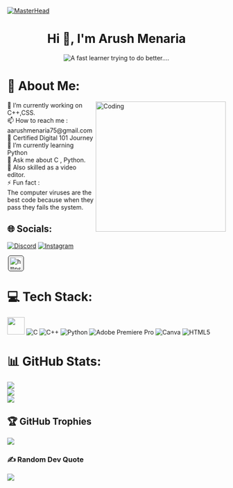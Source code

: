 [![MasterHead](https://mir-s3-cdn-cf.behance.net/project_modules/max_1200/79731568097599.5b50bca477735.jpg)](https://rishavchanda.io)
<h1 align="center">Hi 👋, I'm Arush Menaria</h1>
<p align='center' style='margin: 16px 4px 8px;'>
    <img src="https://readme-typing-svg.herokuapp.com?font=Fira+Code&pause=1000&color=54A6FF&center=true&vCenter=true&multiline=true&width=710&height=70&lines=A+fast+learner+trying+to+do+better+...." alt="A fast learner trying to do better...." />
</p>

# 💫 About Me:
<img align="right" alt="Coding" width="300" src="https://media.giphy.com/media/qgQUggAC3Pfv687qPC/giphy.gif">
🔭 I’m currently working on C++,CSS.<br>📫 How to reach me : aarushmenaria75@gmail.com<br>📜 Certified Digital 101 Journey<br>🌱 I’m currently learning Python<br>💬 Ask me about C , Python.<br>🎥 Also skilled as a video editor.<br>⚡ Fun fact :<br>The computer viruses are the best code because when they pass they fails the system.


## 🌐 Socials:

[![Discord](https://img.shields.io/badge/Discord-%237289DA.svg?logo=discord&logoColor=white)](htttps://discord.gg/Arush#9549) [![Instagram](https://img.shields.io/badge/Instagram-%23E4405F.svg?logo=Instagram&logoColor=white)](https://instagram.com/arush_menaria) 

<a href="https://www.linkedin.com/in/arush-menaria-a8b035263/" target="blank" rel="noreferrer">
        <img align="center" src="https://www.vectorlogo.zone/logos/linkedin/linkedin-icon.svg" alt="https://www.linkedin.com/in/arush-menaria-a8b035263/" height="30" width="30" style="background: #ffffff; border-radius: 5px; border: 1px solid #000000; margin: 0 2px; padding: 2px;" />
    </a>



# 💻 Tech Stack:
<code><img height="40" width="40" src="https://cdn.jsdelivr.net/gh/devicons/devicon/icons/vscode/vscode-original.svg"></code>
![C](https://img.shields.io/badge/c-%2300599C.svg?style=for-the-badge&logo=c&logoColor=white) ![C++](https://img.shields.io/badge/c++-%2300599C.svg?style=for-the-badge&logo=c%2B%2B&logoColor=white) ![Python](https://img.shields.io/badge/python-3670A0?style=for-the-badge&logo=python&logoColor=ffdd54) ![Adobe Premiere Pro](https://img.shields.io/badge/Adobe%20Premiere%20Pro-9999FF.svg?style=for-the-badge&logo=Adobe%20Premiere%20Pro&logoColor=white) ![Canva](https://img.shields.io/badge/Canva-%2300C4CC.svg?style=for-the-badge&logo=Canva&logoColor=white) ![HTML5](https://img.shields.io/badge/html5-%23E34F26.svg?style=for-the-badge&logo=html5&logoColor=white)
# 📊 GitHub Stats:
![](https://github-readme-stats.vercel.app/api?username=arush75&theme=default&hide_border=false&include_all_commits=false&count_private=false)<br/>
![](https://github-readme-streak-stats.herokuapp.com/?user=arush75&theme=default&hide_border=false)<br/>
![](https://github-readme-stats.vercel.app/api/top-langs/?username=arush75&theme=default&hide_border=false&include_all_commits=false&count_private=false&layout=compact)

## 🏆 GitHub Trophies
![](https://github-profile-trophy.vercel.app/?username=arush75&theme=discord&no-frame=false&no-bg=false&margin-w=4)

### ✍️ Random Dev Quote
![](https://quotes-github-readme.vercel.app/api?type=vetical&theme=dark)


